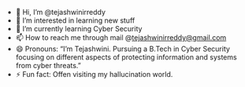 - 👋 Hi, I’m @tejashwinirreddy
- 👀 I’m interested in learning new stuff
- 🌱 I’m currently learning Cyber Security
- 📫 How to reach me through mail @tejashwinirreddy@gmail.com
- 😄 Pronouns: “I’m Tejashwini. Pursuing a B.Tech in Cyber Security focusing on different aspects of protecting information and systems from cyber threats.”
- ⚡ Fun fact: Offen visiting my hallucination world.

<!---
tejashwinirreddy/tejashwinirreddy is a ✨ special ✨ repository because its `README.md` (this file) appears on your GitHub profile.
You can click the Preview link to take a look at your changes.
--->
